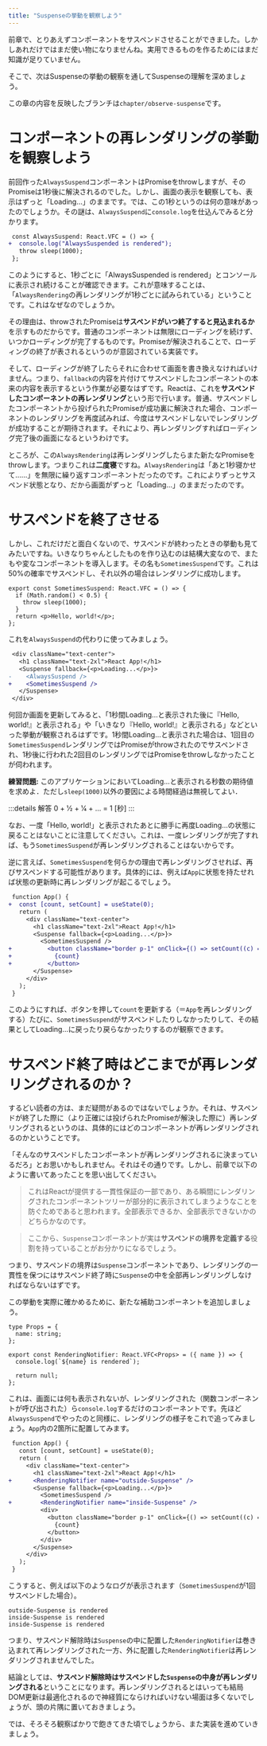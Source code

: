 ```yaml
---
title: "Suspenseの挙動を観察しよう"
---
```


前章で、とりあえずコンポーネントをサスペンドさせることができました。しかしあれだけではまだ使い物になりませんね。実用できるものを作るためにはまだ知識が足りていません。

そこで、次はSuspenseの挙動の観察を通してSuspenseの理解を深めましょう。

この章の内容を反映したブランチは`chapter/observe-suspense`です。

# コンポーネントの再レンダリングの挙動を観察しよう

前回作った`AlwaysSuspend`コンポーネントはPromiseをthrowしますが、そのPromiseは1秒後に解決されるのでした。しかし、画面の表示を観察しても、表示はずっと「Loading...」のままです。では、この1秒というのは何の意味があったのでしょうか。その謎は、`AlwaysSuspend`に`console.log`を仕込んでみると分かります。

```diff tsx
 const AlwaysSuspend: React.VFC = () => {
+  console.log("AlwaysSuspended is rendered");
   throw sleep(1000);
 };
```

このようにすると、1秒ごとに「AlwaysSuspended is rendered」とコンソールに表示され続けることが確認できます。これが意味することは、「`AlwaysRendering`の再レンダリングが1秒ごとに試みられている」ということです。これはなぜなのでしょうか。

その理由は、throwされたPromiseは**サスペンドがいつ終了すると見込まれるか**を示すものだからです。普通のコンポーネントは無限にローディングを続けず、いつかローディングが完了するものです。Promiseが解決されることで、ローディングの終了が表されるというのが意図されている実装です。

そして、ローディングが終了したらそれに合わせて画面を書き換えなければいけません。つまり、`fallback`の内容を片付けてサスペンドしたコンポーネントの本来の内容を表示するという作業が必要なはずです。Reactは、これを**サスペンドしたコンポーネントの再レンダリング**という形で行います。普通、サスペンドしたコンポーネントから投げられたPromiseが成功裏に解決された場合、コンポーネントのレンダリングを再度試みれば、今度はサスペンドしないでレンダリングが成功することが期待されます。それにより、再レンダリングすればローディング完了後の画面になるというわけです。

ところが、この`AlwaysRendering`は再レンダリングしたらまた新たなPromiseをthrowします。つまりこれは**二度寝**ですね。`AlwaysRendering`は「あと1秒寝かせて……」を無限に繰り返すコンポーネントだったのです。これによりずっとサスペンド状態となり、だから画面がずっと「Loading...」のままだったのです。

# サスペンドを終了させる

しかし、これだけだと面白くないので、サスペンドが終わったときの挙動も見てみたいですね。いきなりちゃんとしたものを作り込むのは結構大変なので、またもや変なコンポーネントを導入します。その名も`SometimesSuspend`です。これは50%の確率でサスペンドし、それ以外の場合はレンダリングに成功します。

```tsx
export const SometimesSuspend: React.VFC = () => {
  if (Math.random() < 0.5) {
    throw sleep(1000);
  }
  return <p>Hello, world!</p>;
};
```

これを`AlwaysSuspend`の代わりに使ってみましょう。

```diff tsx
 <div className="text-center">
   <h1 className="text-2xl">React App!</h1>
   <Suspense fallback={<p>Loading...</p>}>
-    <AlwaysSuspend />
+    <SometimesSuspend />
   </Suspense>
 </div>
```

何回か画面を更新してみると、「1秒間Loading...と表示された後に『Hello, world!』と表示される」や「いきなり『Hello, world!』と表示される」などといった挙動が観察されるはずです。1秒間Loading...と表示された場合は、1回目の`SometimesSuspend`レンダリングではPromiseがthrowされたのでサスペンドされ、1秒後に行われた2回目のレンダリングではPromiseをthrowしなかったことが伺われます。

**練習問題:** このアプリケーションにおいてLoading...と表示される秒数の期待値を求めよ．ただし`sleep(1000)`以外の要因による時間経過は無視してよい．

:::details 解答
  0 + 1⁄2 + 1⁄4 + … = 1 \[秒\]
:::

なお、一度「Hello, world!」と表示されたあとに勝手に再度Loading...の状態に戻ることはないことに注意してください。これは、一度レンダリングが完了すれば、もう`SometimesSuspend`が再レンダリングされることはないからです。

逆に言えば、`SometimesSuspend`を何らかの理由で再レンダリングさせれば、再びサスペンドする可能性があります。具体的には、例えば`App`に状態を持たせれば状態の更新時に再レンダリングが起こるでしょう。

```diff tsx
 function App() {
+  const [count, setCount] = useState(0);
   return (
     <div className="text-center">
       <h1 className="text-2xl">React App!</h1>
       <Suspense fallback={<p>Loading...</p>}>
         <SometimesSuspend />
+          <button className="border p-1" onClick={() => setCount((c) => c + 1)}>
+            {count}
+          </button>
       </Suspense>
     </div>
   );
 }
```

このようにすれば、ボタンを押して`count`を更新する（＝`App`を再レンダリングする）たびに、`SometimesSuspend`がサスペンドしたりしなかったりして、その結果としてLoading...に戻ったり戻らなかったりするのが観察できます。

# サスペンド終了時はどこまでが再レンダリングされるのか？

するどい読者の方は、まだ疑問があるのではないでしょうか。それは、サスペンドが終了した際に（より正確には投げられたPromiseが解決した際に）再レンダリングされるというのは、具体的にはどのコンポーネントが再レンダリングされるのかということです。

「そんなのサスペンドしたコンポーネントが再レンダリングされるに決まっているだろ」とお思いかもしれません。それはその通りです。しかし、前章で以下のように書いてあったことを思い出してください。

> これはReactが提供する一貫性保証の一部であり、ある瞬間にレンダリングされたコンポーネントツリーが部分的に表示されてしまうようなことを防ぐためであると思われます。全部表示できるか、全部表示できないかのどちらかなのです。

> ここから、`Suspense`コンポーネントが実は**サスペンドの境界を定義する**役割を持っていることがお分かりになるでしょう。

つまり、サスペンドの境界は`Suspense`コンポーネントであり、レンダリングの一貫性を保つにはサスペンド終了時に`Suspense`の中を全部再レンダリングしなければならないはずです。

この挙動を実際に確かめるために、新たな補助コンポーネントを追加しましょう。

```tsx
type Props = {
  name: string;
};

export const RenderingNotifier: React.VFC<Props> = ({ name }) => {
  console.log(`${name} is rendered`);

  return null;
};
```

これは、画面には何も表示されないが、レンダリングされた（関数コンポーネントが呼び出された）ら`console.log`するだけのコンポーネントです。先ほど`AlwaysSuspend`でやったのと同様に、レンダリングの様子をこれで追ってみましょう。`App`内の2箇所に配置してみます。

```diff tsx
 function App() {
   const [count, setCount] = useState(0);
   return (
     <div className="text-center">
       <h1 className="text-2xl">React App!</h1>
+      <RenderingNotifier name="outside-Suspense" />
       <Suspense fallback={<p>Loading...</p>}>
         <SometimesSuspend />
+        <RenderingNotifier name="inside-Suspense" />
         <div>
           <button className="border p-1" onClick={() => setCount((c) => c + 1)}>
             {count}
           </button>
         </div>
       </Suspense>
     </div>
   );
 }
```

こうすると、例えば以下のようなログが表示されます（`SometimesSuspend`が1回サスペンドした場合）。

```
outside-Suspense is rendered
inside-Suspense is rendered
inside-Suspense is rendered
```

つまり、サスペンド解除時は`Suspense`の中に配置した`RenderingNotifier`は巻き込まれて再レンダリングされた一方、外に配置した`RenderingNotifier`は再レンダリングされませんでした。

結論としては、**サスペンド解除時はサスペンドした`Suspense`の中身が再レンダリングされる**ということになります。再レンダリングされるとはいっても結局DOM更新は最適化されるので神経質にならければいけない場面は多くないでしょうが、頭の片隅に置いておきましょう。

では、そろそろ観察ばかりで飽きてきた頃でしょうから、また実装を進めていきましょう。